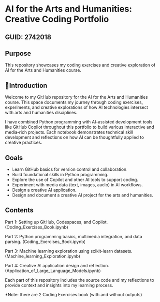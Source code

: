 # AI for the Arts and Humanities: Creative Coding Portfolio

## GUID: 2742018

## Purpose
This repository showcases my coding exercises and creative exploration of AI for the Arts and Humanities course.

## 📖Introduction
Welcome to my GitHub repository for the AI for the Arts and Humanities course. This space documents my journey through coding exercises, experiments, and creative explorations of how AI technologies intersect with arts and humanities disciplines.

I have combined Python programming with AI-assisted development tools like GitHub Copilot throughout this portfolio to build various interactive and media-rich projects. Each notebook demonstrates technical skill development and reflections on how AI can be thoughtfully applied to creative practices.


## Goals
- Learn GitHub basics for version control and collaboration.
- Build foundational skills in Python programming.
- Explore the use of Copilot and other AI tools to support coding.
- Experiment with media data (text, images, audio) in AI workflows.
- Design a creative AI application.
- Design and document a creative AI project for the arts and humanities.

## Contents

Part 1: Setting up GitHub, Codespaces, and Copilot. (Coding_Exercises_Book.ipynb)

Part 2: Python programming basics, multimedia integration, and data parsing. (Coding_Exercises_Book.ipynb)

Part 3: Machine learning exploration using scikit-learn datasets. (Machine_learning_Exploration.ipynb)

Part 4: Creative AI application design and reflection. (Application_of_Large_Language_Models.ipynb)

Each part of this repository includes the source code and my reflections to provide context and insights into my learning process.

*Note: there are 2 Coding Exercises book (with and without outputs)